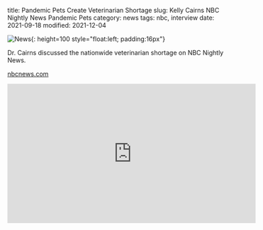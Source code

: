 title: Pandemic Pets Create Veterinarian Shortage
slug: Kelly Cairns NBC Nightly News Pandemic Pets
category: news
tags: nbc, interview
date: 2021-09-18
modified: 2021-12-04

![News]({static}/images/news.gif){: height=100 style="float:left; padding:16px"}

Dr. Cairns discussed the nationwide veterinarian shortage on NBC Nightly News.

[nbcnews.com](https://www.nbcnews.com/nightly-news/video/pandemic-pets-create-veterinarian-shortage-121267781733)

<iframe loading="lazy" width="560" height="315" src="https://www.nbcnews.com/news/embedded-video/mmvo121267781733" scrolling="no" frameborder="0" allowfullscreen></iframe>
